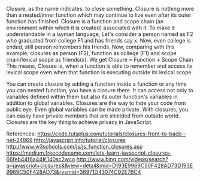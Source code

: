 Closure, as the name indicates, to close something.
Closure is nothing more than a nested/inner function which may continue to live even after its outer function has finished.
Closure is a function and scope chain (an environment within which it is created) associated with it.
To make it understandable in a layman language,
Let's consider a person named as F2 who graduated from college F1 and has friends say x. Now, even college is ended, still person remembers his friends.
Now, comparing with this example, closures as person (F2), function as college (F1) and scope chain/lexical scope as friends(x). We get
                                                 Closure = Function + Scope Chain
This means, Closure is, when a function is able to remember and access its lexical scope even when that function is executing outside its lexical scope.

You can create closure by adding a function inside a function or any time you can nested function, you have a closure there.
It can access not only to variables defined within them but also its outer function's variables in addition to global variables.
Closures are the way to hide your code from public eye. Even global variables can be made private. With closures, you can easily have private members that are shielded from outside world. Closures are the key thing to achieve privacy in JavaScript.


References:
https://code.tutsplus.com/tutorials/closures-front-to-back--net-24869
http://javascript.info/tutorial/closures
http://www.w3schools.com/js/js_function_closures.asp
https://medium.freecodecamp.com/lets-learn-javascript-closures-66feb44f6a44#.140sc2wco
http://www.bing.com/videos/search?q=javascriot+closures&&view=detail&mid=D193E9969C50F428AD73D193E9969C50F428AD73&rvsmid=36971D43074C92E7BC4